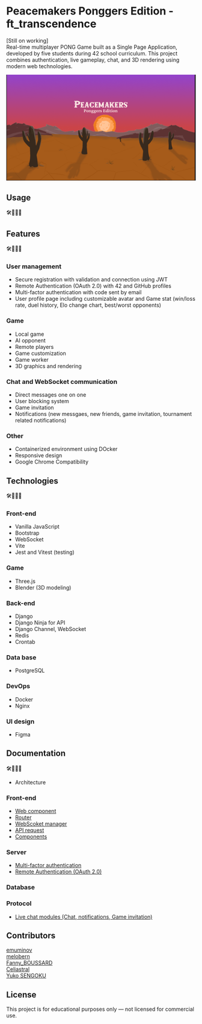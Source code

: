 # Peacemakers Ponggers Edition - ft_transcendence
[Still on working]   
Real-time multiplayer PONG Game built as a Single Page Application, developed by five students during 42 school curriculum.
This project combines authentication, live gameplay, chat, and 3D rendering using modern web technologies.

![Peace](./assets/PeaceMakers_cover.png)

## Usage
🛠️👷🏻‍♂️

## Features
🛠️👷🏻‍♂️
### User management
- Secure registration with validation and connection using JWT
- Remote Authentication (OAuth 2.0) with 42 and GitHub profiles
- Multi-factor authentication with code sent by email
- User profile page including customizable avatar and Game stat (win/loss rate, duel history, Elo change chart, best/worst opponents)

### Game
- Local game
- AI opponent
- Remote players
- Game customization
- Game worker
- 3D graphics and rendering

### Chat and WebSocket communication
- Direct messages one on one
- User blocking system
- Game invitation
- Notifications (new messgaes, new friends, game invitation, tournament related notifications) 

### Other
- Containerized environment using DOcker
- Responsive design
- Google Chrome Compatibility

## Technologies
🛠️👷🏻‍♂️
### Front-end
- Vanilla JavaScript
- Bootstrap
- WebSocket
- Vite
- Jest and Vitest (testing)

### Game
- Three.js
- Blender (3D modeling)

### Back-end
- Django
- Django Ninja for API
- Django Channel, WebSocket
- Redis
- Crontab

### Data base
- PostgreSQL

### DevOps
- Docker
- Nginx

### UI design
- Figma

## Documentation
🛠️👷🏻‍♂️
- Architecture
  
### Front-end
- [Web component](/doc/front/Component.md)
- [Router](doc/front/Router.md)
- [WebScoket manager](doc/front/SocketManager.md)
- [API request](doc/front/ApiRequest.md)
- [Components](/doc/front/components/)

### Server
- [Multi-factor authentication](/doc/server/DOC_mfa.md)
- [Remote Authentication (OAuth 2.0)](/doc/server/DOC_oauth2.md)

### Database

### Protocol
- [Live chat modules (Chat, notifications, Game invitation)](/doc/protocol/livechatModuleProtocol.md)


## Contributors
[emuminov](https://github.com/emuminov)   
[melobern](https://github.com/melobern)   
[Fanny_BOUSSARD](https://github.com/faboussard)   
[Celiastral](https://github.com/Celiastral)   
[Yuko SENGOKU](https://github.com/ysengoku)  

## License
This project is for educational purposes only — not licensed for commercial use.

